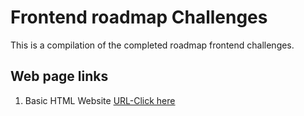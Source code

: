 # Frontend roadmap Challenges

This is a compilation of the completed roadmap frontend challenges.

## Web page links

1. Basic HTML Website [URL-Click here](https://disney-banje.github.io/roadmap-challenges/basic-html-website/index.html)